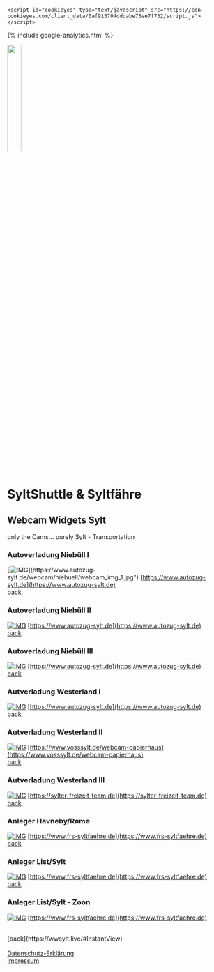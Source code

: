 <head>

  <script src="../script.js" type="text/javascript"></script>
  <link rel="stylesheet" type="text/css" href="../stylesheet.css">

<!-- Start cookieyes banner -->
	<script id="cookieyes" type="text/javascript" src="https://cdn-cookieyes.com/client_data/0af915704dddabe75ee7f732/script.js"></script>
<!-- End cookieyes banner -->

<!--- Opt Out https://blog.hubspot.de/marketing/google-analytics-deaktivieren bzw. Datenschutz.org -->
<script>
var gaProperty = 'G-Q6GZV3PF0L';
var disableStr = 'ga-disable-' + gaProperty;
if (document.cookie.indexOf(disableStr + '=true') > -1) {
	window[disableStr] = true;
}

function gaOptout() {
	document.cookie = disableStr + '=true; expires=Thu, 31 Dec 2099 23:59:59 UTC; path=/';
	window[disableStr] = true;
}

</script>

<!--- Google Analytics  --->
{% include google-analytics.html %}
<!--- <script async src="https://www.googletagmanager.com/gtag/js?id=G-Q6GZV3PF0L"></script>
<script>
  window.dataLayer = window.dataLayer || [];
  function gtag(){dataLayer.push(arguments);}
  gtag('js', new Date());

  gtag('config', 'G-Q6GZV3PF0L', {'anonymize_ip': true});
</script>
--->

</head>

<div id="progress-bar"></div>

<div id="content">
  <img src="https://wwsylt.live/data/WWS_Logo_black.png" class="ribbon" alt="" width="25%"/>
</div>


# SyltShuttle & Syltfähre

## Webcam Widgets Sylt

only the Cams... purely Sylt - Transportation

### Autoverladung Niebüll I
[![IMG](https://www.autozug-sylt.de/webcam/niebuell/webcam_img_1.jpg")](https://www.autozug-sylt.de/webcam/niebuell/webcam_img_1.jpg")
[https://www.autozug-sylt.de](https://www.autozug-sylt.de)
<BR> [back](https://wwsylt.live/#InstantView)

### Autoverladung Niebüll II
[![IMG](https://www.autozug-sylt.de/webcam/niebuell/webcam_img_2.jpg)](https://www.autozug-sylt.de/webcam/niebuell/webcam_img_2.jpg)
[https://www.autozug-sylt.de](https://www.autozug-sylt.de)
<BR> [back](https://wwsylt.live/#InstantView)

### Autoverladung Niebüll III
[![IMG](https://www.autozug-sylt.de/webcam/niebuell/webcam_img_3.jpg)](https://www.autozug-sylt.de/webcam/niebuell/webcam_img_3.jpg)
[https://www.autozug-sylt.de](https://www.autozug-sylt.de)
<BR> [back](https://wwsylt.live/#InstantView)

### Autverladung Westerland I
[![IMG](https://www.autozug-sylt.de/webcam/westerland/61382/webcam_img_big.jpg)](https://www.autozug-sylt.de/webcam/westerland/61382/webcam_img_big.jpg)
[https://www.autozug-sylt.de](https://www.autozug-sylt.de)
<BR> [back](https://wwsylt.live/#InstantView)

### Autverladung Westerland II
[![IMG](https://paw14.de/WebCam_Voss_Papierhaus_Richtung_Sky/Voss2.jpg)](https://paw14.de/WebCam_Voss_Papierhaus_Richtung_Sky/Voss2.jpg)
[https://www.vosssylt.de/webcam-papierhaus](https://www.vosssylt.de/webcam-papierhaus)
<BR> [back](https://wwsylt.live/#InstantView)

### Autverladung Westerland III
[![IMG](https://sylter-freizeit-team.de/webcamWE.jpg)](https://sylter-freizeit-team.de/webcamWE.jpg)
[https://sylter-freizeit-team.de](https://sylter-freizeit-team.de)
<BR> [back](https://wwsylt.live/#InstantView)

### Anleger Havneby/Rømø
[![IMG](https://www.frs-syltfaehre.de/webcam-image.jpg?tx_frsfrs_pi6%5Baction%5D=show&tx_frsfrs_pi6%5BcontentElementUid%5D=1753&tx_frsfrs_pi6%5Bcontroller%5D=WebcamImage&cHash=11a45de6f9167242da4c331dfa0f4f83#version-1615554763)](https://www.frs-syltfaehre.de/webcam-image.jpg?tx_frsfrs_pi6%5Baction%5D=show&tx_frsfrs_pi6%5BcontentElementUid%5D=1753&tx_frsfrs_pi6%5Bcontroller%5D=WebcamImage&cHash=11a45de6f9167242da4c331dfa0f4f83#version-1615554763)
[https://www.frs-syltfaehre.de](https://www.frs-syltfaehre.de)
<BR> [back](https://wwsylt.live/#InstantView)

### Anleger List/Sylt
[![IMG](https://www.frs-syltfaehre.de/webcam-image.jpg?tx_frsfrs_pi6%5Baction%5D=show&tx_frsfrs_pi6%5BcontentElementUid%5D=1874&tx_frsfrs_pi6%5Bcontroller%5D=WebcamImage&cHash=386ce6777e83495ed888294c2bad236f#version-1615749517)](https://www.frs-syltfaehre.de/webcam-image.jpg?tx_frsfrs_pi6%5Baction%5D=show&tx_frsfrs_pi6%5BcontentElementUid%5D=1874&tx_frsfrs_pi6%5Bcontroller%5D=WebcamImage&cHash=386ce6777e83495ed888294c2bad236f#version-1615749517)
[https://www.frs-syltfaehre.de](https://www.frs-syltfaehre.de)
<BR> [back](https://wwsylt.live/#InstantView)

### Anleger List/Sylt - Zoon
[![IMG](https://www.frs-syltfaehre.de/webcam-image.jpg?tx_frsfrs_pi6%5Baction%5D=show&tx_frsfrs_pi6%5BcontentElementUid%5D=1875&tx_frsfrs_pi6%5Bcontroller%5D=WebcamImage&cHash=527bebc357183493694b73341cc9075d#version-1615749698)](https://www.frs-syltfaehre.de/webcam-image.jpg?tx_frsfrs_pi6%5Baction%5D=show&tx_frsfrs_pi6%5BcontentElementUid%5D=1875&tx_frsfrs_pi6%5Bcontroller%5D=WebcamImage&cHash=527bebc357183493694b73341cc9075d#version-1615749698)
[https://www.frs-syltfaehre.de](https://www.frs-syltfaehre.de)

<BR>
[back](https://wwsylt.live/#InstantView)

<BR>
<BR>
<a href="https://wwsylt.live/datenschutz/WWS_Datenschutz_DE.html" target="_blank" rel="noopener noreferrer">Datenschutz-Erklärung</a><BR>
<a href="https://wwsylt.live/impressum/Impressum.html" target="_blank" rel="noopener noreferrer">Impressum</a>
